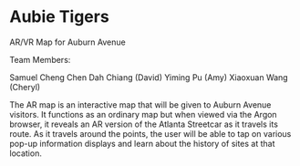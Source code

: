# Aubie Tigers
AR/VR Map for Auburn Avenue

Team Members: 

Samuel Cheng
Chen Dah Chiang (David)
Yiming Pu (Amy)
Xiaoxuan Wang (Cheryl)

The AR map is an interactive map that will be given to Auburn Avenue visitors. It functions as an ordinary map but when viewed via the Argon browser, it reveals an AR version of the Atlanta Streetcar as it travels its route. As it travels around the points, the user will be able to tap on various pop-up information displays and learn about the history of sites at that location.
